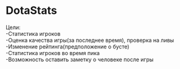 # DotaStats
Цели:  
-Статистика игроков  
-Оценка качества игры(за последнее время), проверка на ливы  
-Изменение рейтинга(предположение о бусте)  
-Статистика игроков во время пика  
-Возможность оставить заметку о человеке после игры
